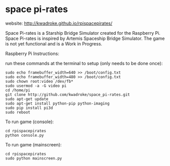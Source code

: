 space pi-rates
==============
website: http://kwadroke.github.io/rpispacepirates/

Space Pi-rates is a Starship Bridge Simulator created for the Raspberry Pi. Space Pi-rates is inspired by Artemis Spaceship Bridge Simulator. The game is not yet functional and is a Work in Progress.


Raspberry Pi Instructions:

run these commands at the terminal to setup (only needs to be done once):

    sudo echo framebuffer_width=640 >> /boot/config.txt
    sudo echo framebuffer_width=480 >> /boot/config.txt
    sudo chown root:video /dev/fb*
    sudo usermod -a -G video pi
    cd /home/pi
    git clone http://github.com/kwadroke/space_pi-rates.git
    sudo apt-get update
    sudo apt-get install python-pip python-imaging
    sudo pip install pi3d
    sudo reboot

To run game (console):

    cd rpispacepirates
    python console.py

To run game (mainscreen):

    cd rpispacepirates
    sudo python mainscreen.py

